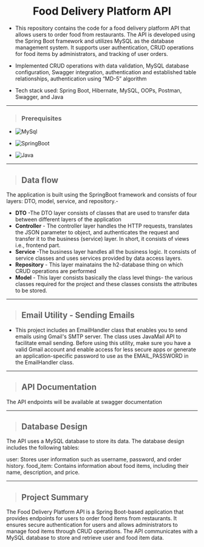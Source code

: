 <h1 align="center"> 
Food Delivery Platform API</h1>

* This repository contains the code for a food delivery platform API that allows users to order food from restaurants. The API is developed using the Spring Boot framework and utilizes MySQL as the database management system. It supports user authentication, CRUD operations for food items by administrators, and tracking of user orders.

* Implemented CRUD operations with data validation, MySQL database configuration, 
Swagger integration, authentication and established table relationships, authentication 
using “MD-5” algorithm

* Tech stack used: Spring Boot, Hibernate, MySQL, OOPs, Postman, Swagger, and Java
_ _ _ 
>### Prerequisites
* ![MySql](https://img.shields.io/badge/DBMS-MYSQL%205.7%20or%20Higher-red)
 * ![SpringBoot](https://img.shields.io/badge/Framework-SpringBoot-green)


* ![Java](https://img.shields.io/badge/Language-Java%208%20or%20higher-yellow)
_ _ _ 

>## Data flow
 The application is built using the SpringBoot framework and consists of four layers: DTO, model, service, and repository.-

* **DTO** -The DTO layer consists of classes that are used to transfer data between different layers of the application
* **Controller** - The controller layer handles the HTTP requests, translates the JSON parameter to object, and authenticates the request and transfer it to the business (service) layer. In short, it consists of views i.e., frontend part.
* **Service** -The business layer handles all the business logic. It consists of service classes and uses services provided by data access layers.
* **Repository** - This layer mainatains the h2-database thing on which CRUD operations are performed
* **Model** - This layer consists basically the class level things- the various classes required for the project and these classes consists the attributes to be stored.
_ _ _ 

>## Email Utility - Sending Emails
* This project includes an EmailHandler class that enables you to send emails using Gmail's SMTP server. The class uses JavaMail API to facilitate email sending. Before using this utility, make sure you have a valid Gmail account and enable access for less secure apps or generate an application-specific password to use as the EMAIL_PASSWORD in the EmailHandler class.
 _ _ _ 

>## API Documentation
The API endpoints will be available at swagger documentation
_ _ _ 

>## Database Design
The API uses a MySQL database to store its data. The database design includes the following tables:


user: Stores user information such as username, password, and order history.
food_item: Contains information about food items, including their name, description, and price.
_ _ _

>## Project Summary
The Food Delivery Platform API is a Spring Boot-based application that provides endpoints for users to order food items from restaurants. It ensures secure authentication for users and allows administrators to manage food items through CRUD operations. The API communicates with a MySQL database to store and retrieve user and food item data.
